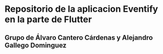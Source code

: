 # Repositorio de la aplicacion Eventify en la parte de Flutter
## Grupo de Álvaro Cantero Cárdenas y Alejandro Gallego Dominguez
